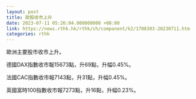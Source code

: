 ```yaml
---
layout: post
title: 歐股收市上升
date: 2023-07-11 05:26:04.000000000 +08:00
link: https://news.rthk.hk/rthk/ch/component/k2/1708303-20230711.htm
categories: rthk
---
```


歐洲主要股市收市上升。

德國DAX指數收市報15673點，升69點，升幅0.45%。

法國CAC指數收市報7143點，升31點，升幅0.45%。

英國富時100指數收市報7273點，升16點，升幅0.23%。

